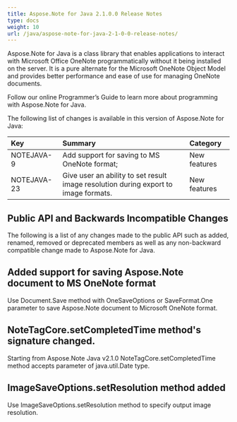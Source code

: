 ```yaml
---
title: Aspose.Note for Java 2.1.0.0 Release Notes
type: docs
weight: 10
url: /java/aspose-note-for-java-2-1-0-0-release-notes/
---
```


Aspose.Note for Java is a class library that enables applications to interact with Microsoft Office OneNote programmatically without it being installed on the server. It is a pure alternate for the Microsoft OneNote Object Model and provides better performance and ease of use for managing OneNote documents.

Follow our online Programmer’s Guide to learn more about programming with Aspose.Note for Java.

The following list of changes is available in this version of Aspose.Note for Java:

|**Key** |**Summary** |**Category** |
| :- | :- | :- |
|NOTEJAVA-9|Add support for saving to MS OneNote format;|New features|
|NOTEJAVA-23|Give user an ability to set result image resolution during export to image formats.|New features|
## **Public API and Backwards Incompatible Changes**
The following is a list of any changes made to the public API such as added, renamed, removed or deprecated members as well as any non-backward compatible change made to Aspose.Note for Java.
## **Added support for saving Aspose.Note document to MS OneNote format**
Use Document.Save method with OneSaveOptions or SaveFormat.One parameter to save Aspose.Note document to Microsoft OneNote format.
## **NoteTagCore.setCompletedTime method's signature changed.**
Starting from Aspose.Note Java v2.1.0 NoteTagCore.setCompletedTime method accepts parameter of java.util.Date type.
## **ImageSaveOptions.setResolution method added**
Use ImageSaveOptions.setResolution method to specify output image resolution. 
